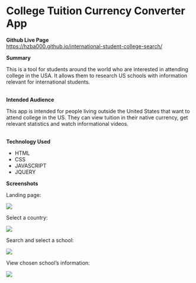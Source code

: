 # College Tuition Currency Converter App

**Github Live Page**<br>
https://hzba000.github.io/international-student-college-search/

**Summary**<br>

<div>
  This is a tool for students around the world who are interested in attending college in the USA. It allows them to research US schools with information relevant for international students.
</div><br>

**Intended Audience**<br>
<div>
   This app is intended for people living outside the United States that want to attend college in the US. They can view tuition in their native currency, get relevant statistics and watch informational videos.
</div><br>

**Technology Used**<br>
  <ul> 
    <li> HTML </li>
    <li> CSS </li>
    <li> JAVASCRIPT </li>
    <li> JQUERY </li>
  </ul>
 
 **Screenshots**<br>
 <p> Landing page: </p>
 <img src="https://github.com/hzba000/international-student-college-search/blob/master/screenshots/landing.png">
 
 <p> Select a country: </p>
 <img src="https://github.com/hzba000/international-student-college-search/blob/master/screenshots/select_country.png">
 
 <p> Search and select a school: </p>
 <img src="https://github.com/hzba000/international-student-college-search/blob/master/screenshots/search_schools.png">
 
 <p> View chosen school’s information: </p>
 <img src="https://github.com/hzba000/international-student-college-search/blob/master/screenshots/school_information.png">
